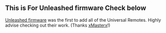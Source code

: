 ## This is For Unleashed firmware Check below
[Unleashed firmware](https://github.com/Eng1n33r/flipperzero-firmware/releases/latest) was the first to add all of the Universal Remotes. Highly advise checking out their work. (Thanks [xMasterx](https://github.com/xMasterx)!)
